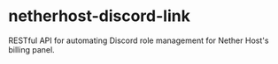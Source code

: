 # netherhost-discord-link
RESTful API for automating Discord role management for Nether Host's billing panel.
